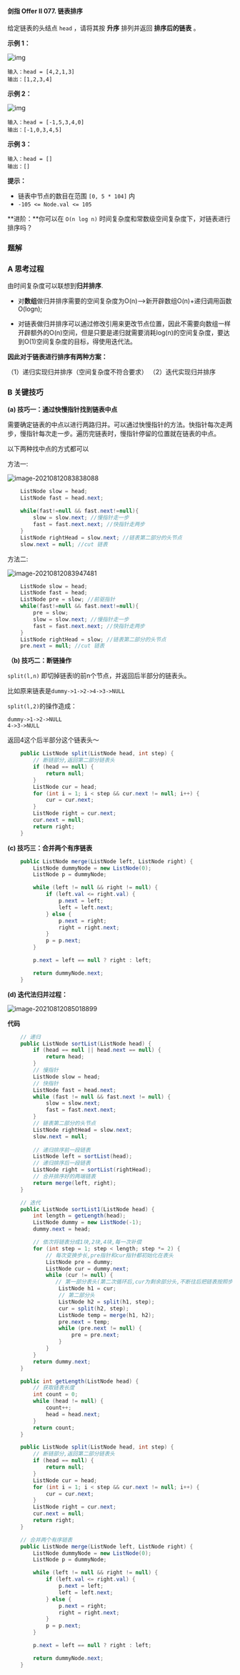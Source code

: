#### 剑指 Offer II 077. 链表排序

给定链表的头结点 `head` ，请将其按 **升序** 排列并返回 **排序后的链表** 。

**示例 1：**

![img](./images/链表排序/1.jpg)

```shell
输入：head = [4,2,1,3]
输出：[1,2,3,4]
```

**示例 2：**

![img](./images/链表排序/2.jpg)

```shell
输入：head = [-1,5,3,4,0]
输出：[-1,0,3,4,5]
```

**示例 3：**

```shell
输入：head = []
输出：[]
```

**提示：**

- 链表中节点的数目在范围 `[0, 5 * 104]` 内
- `-105 <= Node.val <= 105`

 **进阶：**你可以在 `O(n log n)` 时间复杂度和常数级空间复杂度下，对链表进行排序吗？

### 题解

### **A 思考过程**

由时间复杂度可以联想到**归并排序**.

- 对**数组**做归并排序需要的空间复杂度为O(n)-->新开辟数组O(n)+递归调用函数O(logn);

* 对链表做归并排序可以通过修改引用来更改节点位置，因此不需要向数组一样开辟额外的O(n)空间，但是只要是递归就需要消耗log(n)的空间复杂度，要达到O(1)空间复杂度的目标，得使用迭代法。

**因此对于链表进行排序有两种方案：**

（1）递归实现归并排序（空间复杂度不符合要求）
（2）迭代实现归并排序

### B 关键技巧

**(a) 技巧一：通过快慢指针找到链表中点**

需要确定链表的中点以进行两路归并。可以通过快慢指针的方法。快指针每次走两步，慢指针每次走一步。遍历完链表时，慢指针停留的位置就在链表的中点。

以下两种找中点的方式都可以

方法一:

![image-20210812083838088](./images/链表排序/3.jpg)

```java
    ListNode slow = head;
    ListNode fast = head.next; 
    
    while(fast!=null && fast.next!=null){ 
        slow = slow.next; //慢指针走一步
        fast = fast.next.next; //快指针走两步
    }
    ListNode rightHead = slow.next; //链表第二部分的头节点
    slow.next = null; //cut 链表
```

方法二:

![image-20210812083947481](./images/链表排序/4.jpg)

```java
 	ListNode slow = head; 
    ListNode fast = head; 
    ListNode pre = slow; //前驱指针
    while(fast!=null && fast.next!=null){ 
        pre = slow;
        slow = slow.next; //慢指针走一步
        fast = fast.next.next; //快指针走两步
    }
    ListNode rightHead = slow; //链表第二部分的头节点
    pre.next = null; //cut 链表
```

**（b) 技巧二：断链操作**

`split(l,n)` 即切掉链表l的前n个节点，并返回后半部分的链表头。

比如原来链表是`dummy->1->2->4->3->NULL`

`split(l,2)`的操作造成：

```shell
dummy->1->2->NULL
4->3->NULL
```

返回4这个后半部分这个链表头～

```java
    public ListNode split(ListNode head, int step) {
        // 断链部分,返回第二部分链表头
        if (head == null) {
            return null;
        }
        ListNode cur = head;
        for (int i = 1; i < step && cur.next != null; i++) {
            cur = cur.next;
        }
        ListNode right = cur.next;
        cur.next = null;
        return right;
    }

```

**(c) 技巧三：合并两个有序链表**

```java
    public ListNode merge(ListNode left, ListNode right) {
        ListNode dummyNode = new ListNode(0);
        ListNode p = dummyNode;

        while (left != null && right != null) {
            if (left.val <= right.val) {
                p.next = left;
                left = left.next;
            } else {
                p.next = right;
                right = right.next;
            }
            p = p.next;
        }

        p.next = left == null ? right : left;

        return dummyNode.next;
    }
```

**(d) 迭代法归并过程：**

![image-20210812085018899](./images/链表排序/5.jpg)

**代码**

```java
    // 递归
	public ListNode sortList(ListNode head) {
        if (head == null || head.next == null) {
            return head;
        }
		// 慢指针
        ListNode slow = head;
        // 快指针
        ListNode fast = head.next;
        while (fast != null && fast.next != null) {
            slow = slow.next;
            fast = fast.next.next;
        }
        // 链表第二部分的头节点
        ListNode rightHead = slow.next;
        slow.next = null;
        
        // 递归排序前一段链表
        ListNode left = sortList(head);
        // 递归排序后一段链表
        ListNode right = sortList(rightHead);
        // 合并排序好的两端链表
        return merge(left, right);
    }

	// 迭代
    public ListNode sortList1(ListNode head) {
        int length = getLength(head);
        ListNode dummy = new ListNode(-1);
        dummy.next = head;

        // 依次将链表分成1块,2块,4块,每一次补偿
        for (int step = 1; step < length; step *= 2) {
            // 每次变换步长,pre指针和cur指针都初始化在表头
            ListNode pre = dummy;
            ListNode cur = dummy.next;
            while (cur != null) {
               // 第一部分表头(第二次循环后,cur为剩余部分头,不断往后把链表按照步长step分成一块一块)
                ListNode h1 = cur;
                // 第二部分头
                ListNode h2 = split(h1, step);
                cur = split(h2, step);
                ListNode temp = merge(h1, h2);
                pre.next = temp;
                while (pre.next != null) {
                    pre = pre.next;
                }
            }
        }
        return dummy.next;
    }

    public int getLength(ListNode head) {
        // 获取链表长度
        int count = 0;
        while (head != null) {
            count++;
            head = head.next;
        }
        return count;
    }

    public ListNode split(ListNode head, int step) {
        // 断链部分,返回第二部分链表头
        if (head == null) {
            return null;
        }
        ListNode cur = head;
        for (int i = 1; i < step && cur.next != null; i++) {
            cur = cur.next;
        }
        ListNode right = cur.next;
        cur.next = null;
        return right;
    }

	// 合并两个有序链表
    public ListNode merge(ListNode left, ListNode right) {
        ListNode dummyNode = new ListNode(0);
        ListNode p = dummyNode;

        while (left != null && right != null) {
            if (left.val <= right.val) {
                p.next = left;
                left = left.next;
            } else {
                p.next = right;
                right = right.next;
            }
            p = p.next;
        }

        p.next = left == null ? right : left;

        return dummyNode.next;
    }
```


